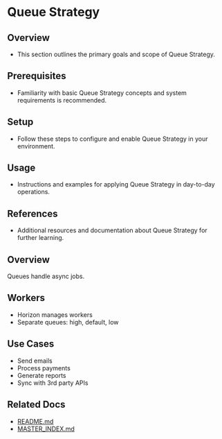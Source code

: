 # Queue Strategy

## Overview
- This section outlines the primary goals and scope of Queue Strategy.

## Prerequisites
- Familiarity with basic Queue Strategy concepts and system requirements is recommended.

## Setup
- Follow these steps to configure and enable Queue Strategy in your environment.

## Usage
- Instructions and examples for applying Queue Strategy in day-to-day operations.

## References
- Additional resources and documentation about Queue Strategy for further learning.


## Overview
Queues handle async jobs.

## Workers
- Horizon manages workers
- Separate queues: high, default, low

## Use Cases
- Send emails
- Process payments
- Generate reports
- Sync with 3rd party APIs

## Related Docs
- [README.md](README.md)
- [MASTER_INDEX.md](MASTER_INDEX.md)

